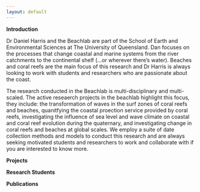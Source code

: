 ```yaml
---
layout: default
---
```

**Introduction**

Dr Daniel Harris and the Beachlab are part of the School of Earth and Environmental Sciences at The University of Queensland. Dan focuses on the processes that change coastal and marine systems from the river catchments to the continental shelf (…or wherever there’s water). Beaches and coral reefs are the main focus of this research and Dr Harris is always looking to work with students and researchers who are passionate about the coast.

The research conducted in the Beachlab is multi-disciplinary and multi-scaled. The active reseaerch projects in the beachlab highlight this focus, they include: the transformation of waves in the surf zones of coral reefs and beaches, quanitfying the coastal proection service provided by coral reefs, investigating the influence of sea level and wave climate on coastal and coral reef evolution during the quaternary, and investigating change in coral reefs and beaches at global scales. We employ a suite of date collection methods and models to conduct this research and are always seeking motivated students and researchers to work and collaborate with if you are interested to know more.

**Projects**

**Research Students**

**Publications**

